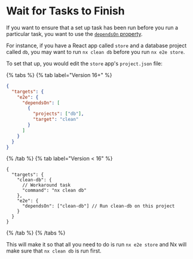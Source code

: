 # Wait for Tasks to Finish

If you want to ensure that a set up task has been run before you run a particular task, you want to use the [`dependsOn` property](/reference/project-configuration#dependson).

For instance, if you have a React app called `store` and a database project called `db`, you may want to run `nx clean db` before you run `nx e2e store`.

To set that up, you would edit the `store` app's `project.json` file:

{% tabs %}
{% tab label="Version 16+" %}

```json {% fileName="/apps/store/project.json" %}
{
  "targets": {
    "e2e": {
      "dependsOn": [
        {
          "projects": ["db"],
          "target": "clean"
        }
      ]
    }
  }
}
```

{% /tab %}
{% tab label="Version < 16" %}

```jsonc {% fileName="/apps/store/project.json" %}
{
  "targets": {
    "clean-db": {
      // Workaround task
      "command": "nx clean db"
    },
    "e2e": {
      "dependsOn": ["clean-db"] // Run clean-db on this project
    }
  }
}
```

{% /tab %}
{% /tabs %}

This will make it so that all you need to do is run `nx e2e store` and Nx will make sure that `nx clean db` is run first.
